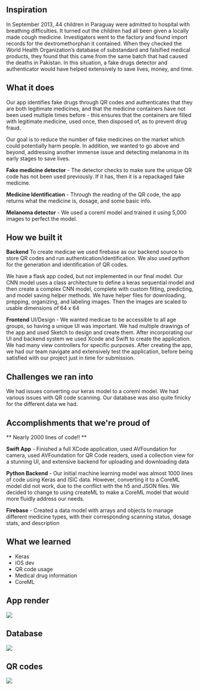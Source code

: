 ## Inspiration
In September 2013, 44 children in Paraguay were admitted to hospital with breathing difficulties. It turned out the children had all been given a locally made cough medicine. Investigators went to the factory and found import records for the dextromethorphan it contained. When they checked the World Health Organization’s database of substandard and falsified medical products, they found that this came from the same batch that had caused the deaths in Pakistan. In this situation, a fake drugs detector and authenticator would have helped extensively to save lives, money, and time.

## What it does
Our app identifies fake drugs through QR codes and authenticates that they are both legitimate medicines, and that the medicine containers have not been used multiple times before - this ensures that the containers are filled with legitimate medicine, used once, then disposed of, as to prevent drug fraud.

Our goal is to reduce the number of fake medicines on the market which could potentially harm people. In addition, we wanted to go above and beyond, addressing another immense issue and detecting melanoma in its early stages to save lives. 

**Fake medicine detector** - The detector checks to make sure the unique QR code has not been used previously. If it has, then it is a repackaged fake medicine.

**Medicine Identification** - Through the reading of the QR code, the app returns what the medicine is, dosage, and some basic info.

**Melanoma detector** -   We used a coreml model and trained it using 5,000 images to perfect the model.

## How we built it

**Backend**
To create medicae we used firebase as our backend source to store QR codes and run authentication/identification. We also used python for the generation and identification of QR codes.

We have a flask app coded, but not implemented in our final model. 
Our CNN model uses a class architecture to define a keras sequential model and then create a complex CNN model, complete with custom fitting, predicting, and model saving helper methods.
We have helper files for downloading, prepping, organizing, and labeling images. Then the images are scaled to usable dimensions of 64 x 64

**Frontend**
UI/Design - We wanted medicae to be accessible to all age groups, so having a unique UI was important. We had multiple drawings of the app and used Sketch to design and create them.
After incorporating our UI and backend system we used Xcode and Swift to create the application. We had many view controllers for specific purposes.
After creating the app, we had our team navigate and extensively test the application, before being satisfied with our project just in time for submission.

## Challenges we ran into
We had issues converting our keras model to a coreml model.
We had various issues with QR code scanning.
Our database was also quite finicky for the different data we had.


## Accomplishments that we're proud of

** Nearly 2000 lines of code!! **

**Swift App** - Finished a full XCode application, used AVFoundation for camera, used AVFoundation for QR Code readers, used a collection view for a stunning UI, and extensive backend for uploading and downloading data

**Python Backend** - Our initial machine learning model was almost 1000 lines of code using Keras and ISIC data. However, converting it to a CoreML model did not work, due to the conflict with the h5 and JSON files. We decided to change to using createML to make a CoreML model that would more fluidly address our needs.

**Firebase** - Created a data model with arrays and objects to manage different medicine types, with their corresponding scanning status, dosage stats, and description

## What we learned
- Keras
- iOS dev
- QR code usage
- Medical drug information
- CoreML

## App render
![](https://challengepost-s3-challengepost.netdna-ssl.com/photos/production/software_photos/000/795/278/datas/gallery.jpg)

## Database
![](https://challengepost-s3-challengepost.netdna-ssl.com/photos/production/software_photos/000/795/290/datas/gallery.jpg)

## QR codes
![](https://challengepost-s3-challengepost.netdna-ssl.com/photos/production/software_photos/000/795/288/datas/gallery.jpg)
